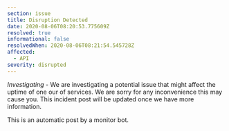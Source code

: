 ```yaml
---
section: issue
title: Disruption Detected
date: 2020-08-06T08:20:53.775609Z
resolved: true
informational: false
resolvedWhen: 2020-08-06T08:21:54.545728Z
affected:
  - API
severity: disrupted
---
```

*Investigating* - We are investigating a potential issue that might affect the uptime of one our of services. We are sorry for any inconvenience this may cause you. This incident post will be updated once we have more information.

This is an automatic post by a monitor bot.
        